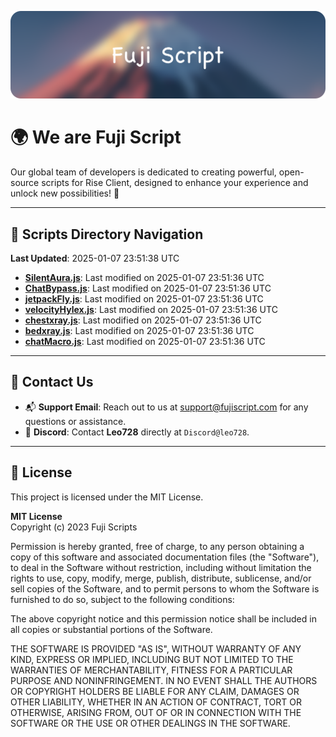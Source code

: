 ![Banner](.github/b.webp)

# 🌍 **We are Fuji Script**

Our global team of developers is dedicated to creating powerful, open-source scripts for Rise Client, designed to enhance your experience and unlock new possibilities! 🌟

---
<!-- SCRIPTS_NAVIGATION_START -->
## 📂 **Scripts Directory Navigation**

**Last Updated**: 2025-01-07 23:51:38 UTC

- **[SilentAura.js](scripts/SilentAura.js)**: Last modified on 2025-01-07 23:51:36 UTC
- **[ChatBypass.js](scripts/ChatBypass.js)**: Last modified on 2025-01-07 23:51:36 UTC
- **[jetpackFly.js](scripts/jetpackFly.js)**: Last modified on 2025-01-07 23:51:36 UTC
- **[velocityHylex.js](scripts/velocityHylex.js)**: Last modified on 2025-01-07 23:51:36 UTC
- **[chestxray.js](scripts/chestxray.js)**: Last modified on 2025-01-07 23:51:36 UTC
- **[bedxray.js](scripts/bedxray.js)**: Last modified on 2025-01-07 23:51:36 UTC
- **[chatMacro.js](scripts/chatMacro.js)**: Last modified on 2025-01-07 23:51:36 UTC

<!-- SCRIPTS_NAVIGATION_END -->

---

## 💬 **Contact Us**  
- 📬 **Support Email**: Reach out to us at [support@fujiscript.com](mailto:support@fujiscript.com) for any questions or assistance.  
- 💬 **Discord**: Contact **Leo728** directly at `Discord@leo728`.

---

## 📜 **License**

This project is licensed under the MIT License.  

**MIT License**  
Copyright (c) 2023 Fuji Scripts  

Permission is hereby granted, free of charge, to any person obtaining a copy of this software and associated documentation files (the "Software"), to deal in the Software without restriction, including without limitation the rights to use, copy, modify, merge, publish, distribute, sublicense, and/or sell copies of the Software, and to permit persons to whom the Software is furnished to do so, subject to the following conditions:  

The above copyright notice and this permission notice shall be included in all copies or substantial portions of the Software.  

THE SOFTWARE IS PROVIDED "AS IS", WITHOUT WARRANTY OF ANY KIND, EXPRESS OR IMPLIED, INCLUDING BUT NOT LIMITED TO THE WARRANTIES OF MERCHANTABILITY, FITNESS FOR A PARTICULAR PURPOSE AND NONINFRINGEMENT. IN NO EVENT SHALL THE AUTHORS OR COPYRIGHT HOLDERS BE LIABLE FOR ANY CLAIM, DAMAGES OR OTHER LIABILITY, WHETHER IN AN ACTION OF CONTRACT, TORT OR OTHERWISE, ARISING FROM, OUT OF OR IN CONNECTION WITH THE SOFTWARE OR THE USE OR OTHER DEALINGS IN THE SOFTWARE.  
